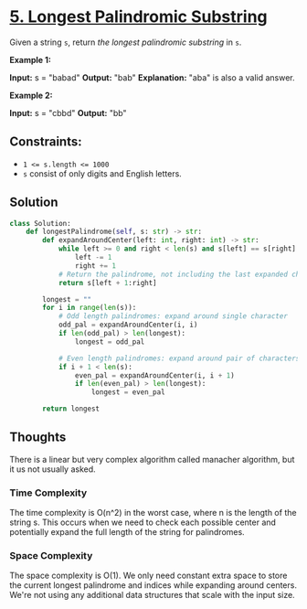 # [5. Longest Palindromic Substring](https://leetcode.com/problems/longest-palindromic-substring/)

Given a string `s`, return *the longest* *palindromic substring* in `s`.

**Example 1:**

**Input:** s = "babad"
**Output:** "bab"
**Explanation:** "aba" is also a valid answer.

**Example 2:**

**Input:** s = "cbbd"
**Output:** "bb"

## **Constraints:**

- `1 <= s.length <= 1000`
- `s` consist of only digits and English letters.

## Solution

```python
class Solution:
    def longestPalindrome(self, s: str) -> str:
        def expandAroundCenter(left: int, right: int) -> str:
            while left >= 0 and right < len(s) and s[left] == s[right]:
                left -= 1
                right += 1
            # Return the palindrome, not including the last expanded characters that broke the while loop
            return s[left + 1:right]

        longest = ""
        for i in range(len(s)):
            # Odd length palindromes: expand around single character
            odd_pal = expandAroundCenter(i, i)
            if len(odd_pal) > len(longest):
                longest = odd_pal

            # Even length palindromes: expand around pair of characters
            if i + 1 < len(s):
                even_pal = expandAroundCenter(i, i + 1)
                if len(even_pal) > len(longest):
                    longest = even_pal

        return longest

```

## Thoughts

There is a linear but very complex algorithm called manacher algorithm, but it us not usually asked.

### Time Complexity

The time complexity is O(n^2) in the worst case, where n is the length of the string s. This occurs when we need to check each possible center and potentially expand the full length of the string for palindromes.

### Space Complexity

The space complexity is O(1). We only need constant extra space to store the current longest palindrome and indices while expanding around centers. We're not using any additional data structures that scale with the input size.
